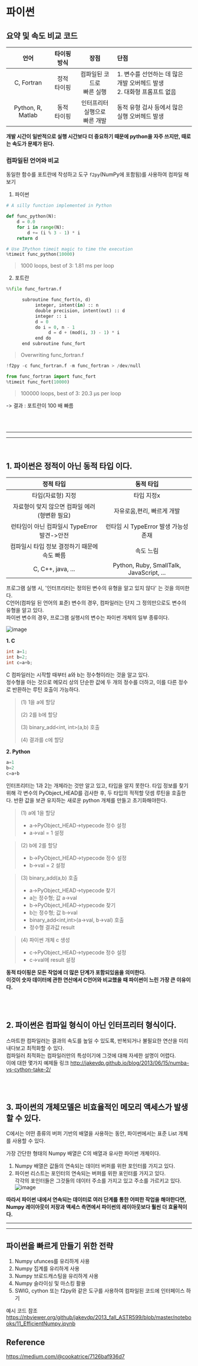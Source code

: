 # 파이썬

## 요약 및 속도 비교 코드

|언어|타이핑 방식|장점|단점|
|:------:|:-----:|:-----:|:-----|
|C, Fortran|정적 </br>타이핑|컴파일된 코드로 </br>빠른 실행|1. 변수를 선언하는 데 많은 개발 오버헤드 발생</br> 2. 대화형 프롬프트 없음|
|Python, R, Matlab|동적 </br>타이핑|인터프리터 실행으로 </br>빠른 개발|동적 유형 검사 등에서 많은 실행 오버헤드 발생|

**개발 시간이 일반적으로 실행 시간보다 더 중요하기 때문에 python을 자주 쓰지만, 때로는 속도가 문제가 된다.**

### 컴파일된 언어와 비교
동일한 함수를 포트란에 작성하고 도구 `f2py`(NumPy에 포함됨)를 사용하여 컴파일 해보기
1. 파이썬
```python
# A silly function implemented in Python

def func_python(N):
    d = 0.0
    for i in range(N):
        d += (i % 3 - 1) * i
    return d
```
```python
# Use IPython timeit magic to time the execution
%timeit func_python(10000)
```
> 1000 loops, best of 3: 1.81 ms per loop

 2. 포트란
```python
%%file func_fortran.f

      subroutine func_fort(n, d)
           integer, intent(in) :: n
           double precision, intent(out) :: d
           integer :: i
           d = 0
           do i = 0, n - 1
                d = d + (mod(i, 3) - 1) * i
           end do
      end subroutine func_fort
```
> Overwriting func_fortran.f

```python
!f2py -c func_fortran.f -m func_fortran > /dev/null
```
```python
from func_fortran import func_fort
%timeit func_fort(10000)
```
> 100000 loops, best of 3: 20.3 µs per loop

-> 결과 : 포트란이 100 배 빠름

</br>

</br>

--------
--------

</br>

## 1. 파이썬은 정적이 아닌 동적 타입 이다.

    
|정적 타입|동적 타입|
|:------:|:-------:|
|타입(자료형) 지정|타입 지정x|
|자료형이 맞지 않으면 컴파일 에러(형변환 필요)|자유로움,편리, 빠르게 개발|
|런타임이 아닌 컴파일시 TypeError 발견->안전|런타임 시 TypeError 발생 가능성 존재|
|컴파일시 타입 정보 결정하기 때문에 속도 빠름|속도 느림|
|C, C++, java, ...|Python, Ruby, SmallTalk, JavaScript, ...|
    
    
프로그램 실행 시, '인터프리터는 정의된 변수의 유형을 알고 있지 않다' 는 것을 의미한다.   
C언어(컴파일 된 언어의 표준) 변수의 경우, 컴파일러는 단지 그 정의만으로도 변수의 유형을 알고 있다.  
파이썬 변수의 경우, 프로그램 실행시의 변수는 파이썬 개체의 일부 종류이다.  

![image](https://github.com/0sun-creater/2023-CS-Study/assets/54173210/0496931e-b363-4487-8f1b-a56abfef6a3f)

**1. C**
```C
int a=1;
int b=2;
int c=a+b;
```
C 컴파일러는 시작할 때부터 a와 b는 정수형이라는 것을 알고 있다.  
정수형을 아는 것으로 메모리 상의 단순한 값에 두 개의 정수를 더하고, 이를 다른 정수로 반환하는 루틴 호출이 가능하다.  

> (1) <int> 1을 a에 할당  
> 
> (2) <int> 2를 b에 할당  
> 
> (3) binary_add<int, int>(a,b) 호출  
> 
> (4) 결과를 c에 할당  


  
**2. Python**
```python
a=1
b=2
c=a+b
```

인터프리터는 1과 2는 개체라는 것만 알고 있고, 타입을 알지 못한다.
타입 정보를 찾기 위해 각 변수의 PyObject_HEAD를 검사한 후, 두 타입의 적적할 덧셈 루틴을 호출한다.
반환 값을 보관 유지하는 새로운 python 개체를 만들고 초기화해야한다.   
> (1) a에 1을 할당   
>   - a->PyObject_HEAD->typecode 정수 설정   
>   - a->val = 1 설정  
  
> (2) b에 2를 할당   
>   - b->PyObject_HEAD->typecode 정수 설정      
>   - b->val = 2 설정     
  
> (3) binary_add(a,b) 호출    
>   - a->PyObject_HEAD->typecode 찾기    
>   - a는 정수형; 값 a->val    
>   - b->PyObject_HEAD->typecode 찾기    
>   - b는 정수형; 값 b->val   
>   - binary_add<int,int>(a->val, b->val) 호출    
>   - 정수형 결과값 result    
  
> (4) 파이썬 개체 c 생성   
>   - c->PyObject_HEAD->typecode 정수 설정    
>   - c->val에 result 설정   


**동적 타이핑은 모든 작업에 더 많은 단계가 포함되있음을 의미한다.**   
**이것이 숫자 데이터에 관한 연산에서 C언어와 비교했을 때 파이썬이 느린 가장 큰 이유이다.**  

</br>

</br>

## 2. 파이썬은 컴파일 형식이 아닌 인터프리터 형식이다.

스마트한 컴파일러는 결과의 속도를 높일 수 있도록, 반복되거나 불필요한 연산을 미리 내다보고 최적화할 수 있다.  
컴파일러 최적화는 컴파일러만의 특성이기에 그것에 대해 자세한 설명이 어렵다.  
이에 대한 몇가지 예제들 링크
http://jakevdp.github.io/blog/2013/06/15/numba-vs-cython-take-2/

</br>

</br>

## 3. 파이썬의 개체모델은 비효율적인 메모리 액세스가 발생할 수 있다.

C에서는 어떤 종류의 버퍼 기반의 배열을 사용하는 동안,
파이썬에서는 표준 List 개체를 사용할 수 있다.
    

가장 간단한 형태의 Numpy 배열은 C의 배열과 유사한 파이썬 개체이다.
1. Numpy 배열은 값들의 연속되는 데이터 버퍼를 위한 포인터를 가지고 있다.
2. 파이썬 리스트는 포인터의 연속되는 버퍼를 위한 포인터를 가지고 있다.  
각각의 포인터들은 그것들의 데이터 주소를 가지고 있고 주소를 가르키고 있다.
![image](https://github.com/0sun-creater/2023-CS-Study/assets/54173210/2505bd10-e796-4744-9280-11545507dc8e)

    
**따라서 파이썬 내에서 연속되는 데이터로 여러 단계를 통한 어떠한 작업을 해야한다면, Numpy 레이아웃이 저장과 액세스 측면에서 파이썬의 레이아웃보다 훨씬 더 효율적이다.**
    

--------
--------

## 파이썬을 빠르게 만들기 위한 전략
1. Numpy ufunces를 유리하게 사용
2. Numpy 집계를 유리하게 사용
3. Numpy 브로드캐스팅을 유리하게 사용
4. Numpy 슬라이싱 및 마스킹 활용
5. SWIG, cython 또는 f2py와 같은 도구를 사용하여 컴파일된 코드에 인터페이스 하기

예시 코드 참조 https://nbviewer.org/github/jakevdp/2013_fall_ASTR599/blob/master/notebooks/11_EfficientNumpy.ipynb



## Reference
https://medium.com/@cookatrice/7126baf936d7
